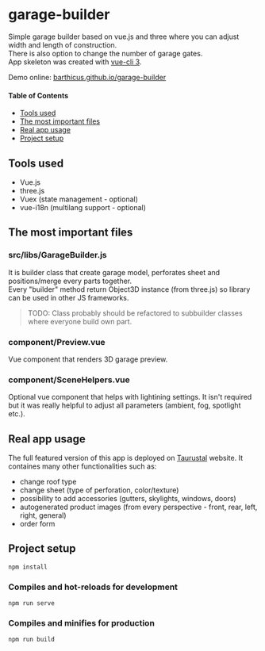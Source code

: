 # garage-builder
Simple garage builder based on vue.js and three where you can adjust width and length of construction.  
There is also option to change the number of garage gates.  
App skeleton was created with [vue-cli 3].

Demo online: [barthicus.github.io/garage-builder]

#### Table of Contents
- [Tools used](#tools-used)
- [The most important files](#the-most-important-files)
- [Real app usage](#real-app-usage)
- [Project setup](#project-setup)

## Tools used
- Vue.js
- three.js
- Vuex (state management - optional)
- vue-i18n (multilang support - optional)

## The most important files

### src/libs/GarageBuilder.js
It is builder class that create garage model, perforates sheet and positions/merge every parts together.  
Every "builder" method return Object3D instance (from three.js) so library can be used in other JS frameworks.  
> TODO: Class probably should be refactored to subbuilder classes where everyone build own part.

### component/Preview.vue
Vue component that renders 3D garage preview.

### component/SceneHelpers.vue
Optional vue component that helps with lightining settings.
It isn't required but it was really helpful to adjust all parameters (ambient, fog, spotlight etc.).

## Real app usage
The full featured version of this app is deployed on [Taurustal] website.
It containes many other functionalities such as:
- change roof type
- change sheet (type of perforation, color/texture)
- possibility to add accessories (gutters, skylights, windows, doors)
- autogenerated product images (from every perspective - front, rear, left, right, general)
- order form

## Project setup
```
npm install
```

### Compiles and hot-reloads for development
```
npm run serve
```

### Compiles and minifies for production
```
npm run build
```

[vue-cli 3]: <https://cli.vuejs.org>
[Taurustal]: <http://taurustal.com/konfigurator>
[barthicus.github.io/garage-builder]: <https://barthicus.github.io/garage-builder>